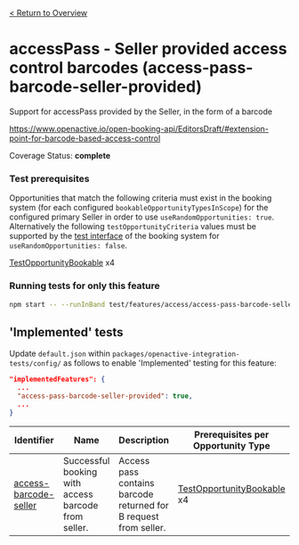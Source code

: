 [< Return to Overview](../../README.md)
# accessPass - Seller provided access control barcodes  (access-pass-barcode-seller-provided)

Support for accessPass provided by the Seller, in the form of a barcode


https://www.openactive.io/open-booking-api/EditorsDraft/#extension-point-for-barcode-based-access-control

Coverage Status: **complete**
### Test prerequisites
Opportunities that match the following criteria must exist in the booking system (for each configured `bookableOpportunityTypesInScope`) for the configured primary Seller in order to use `useRandomOpportunities: true`. Alternatively the following `testOpportunityCriteria` values must be supported by the [test interface](https://openactive.io/test-interface/) of the booking system for `useRandomOpportunities: false`.

[TestOpportunityBookable](https://openactive.io/test-interface#TestOpportunityBookable) x4


### Running tests for only this feature

```bash
npm start -- --runInBand test/features/access/access-pass-barcode-seller-provided/
```



## 'Implemented' tests

Update `default.json` within `packages/openactive-integration-tests/config/` as follows to enable 'Implemented' testing for this feature:

```json
"implementedFeatures": {
  ...
  "access-pass-barcode-seller-provided": true,
  ...
}
```

| Identifier | Name | Description | Prerequisites per Opportunity Type |
|------------|------|-------------|---------------|
| [access-barcode-seller](./implemented/access-barcode-seller-test.js) | Successful booking with access barcode from seller. | Access pass contains barcode returned for B request from seller. | [TestOpportunityBookable](https://openactive.io/test-interface#TestOpportunityBookable) x4 |


